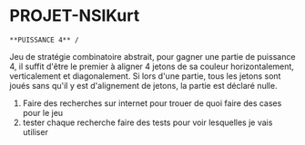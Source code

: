 # PROJET-NSIKurt
    **PUISSANCE 4** /
Jeu de stratégie combinatoire abstrait, pour gagner une partie de puissance 4, il suffit d'être le premier à aligner 4 jetons de sa couleur horizontalement,
verticalement et diagonalement.
Si lors d'une partie, tous les jetons sont joués sans qu'il y est d'alignement de jetons, la partie est déclaré nulle.

  1) Faire des recherches sur internet pour trouer de quoi faire des cases pour le jeu
  2) tester chaque recherche faire des tests pour voir lesquelles je vais utiliser 
  

